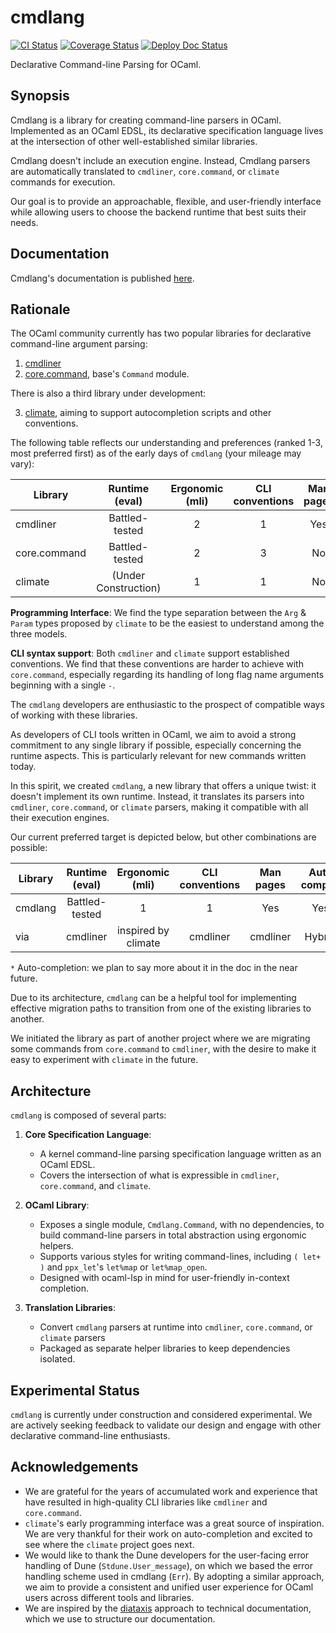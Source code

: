 # cmdlang

[![CI Status](https://github.com/mbarbin/cmdlang/workflows/ci/badge.svg)](https://github.com/mbarbin/cmdlang/actions/workflows/ci.yml)
[![Coverage Status](https://coveralls.io/repos/github/mbarbin/cmdlang/badge.svg?branch=main)](https://coveralls.io/github/mbarbin/cmdlang?branch=main)
[![Deploy Doc Status](https://github.com/mbarbin/cmdlang/workflows/deploy-doc/badge.svg)](https://github.com/mbarbin/cmdlang/actions/workflows/deploy-doc.yml)

Declarative Command-line Parsing for OCaml.

## Synopsis

Cmdlang is a library for creating command-line parsers in OCaml. Implemented as an OCaml EDSL, its declarative specification language lives at the intersection of other well-established similar libraries.

Cmdlang doesn't include an execution engine. Instead, Cmdlang parsers are automatically translated to `cmdliner`, `core.command`, or `climate` commands for execution.

Our goal is to provide an approachable, flexible, and user-friendly interface while allowing users to choose the backend runtime that best suits their needs.

## Documentation

Cmdlang's documentation is published [here](https://mbarbin.github.io/cmdlang).

## Rationale

The OCaml community currently has two popular libraries for declarative command-line argument parsing:

1. [cmdliner](https://github.com/dbuenzli/cmdliner)
2. [core.command](https://github.com/janestreet/core), base's `Command` module.

There is also a third library under development:

3. [climate](https://github.com/gridbugs/climate), aiming to support autocompletion scripts and other conventions.

The following table reflects our understanding and preferences (ranked 1-3, most preferred first) as of the early days of `cmdlang` (your mileage may vary):

|     Library    |  Runtime (eval)        |  Ergonomic (mli)  |  CLI conventions  | Man pages  |  Auto-complete  |
|----------------|:----------------------:|:-----------------:|:-----------------:|:----------:|:---------------:|
|    cmdliner    |  Battled-tested        |         2         |          1        |  Yes       |  No             |
|  core.command  |  Battled-tested        |         2         |          3        |  No        |  Yes            |
|   climate      |  (Under Construction)  |         1         |          1        |  No        |  Yes            |

**Programming Interface**: We find the type separation between the `Arg` & `Param` types proposed by `climate` to be the easiest to understand among the three models.

**CLI syntax support**: Both `cmdliner` and `climate` support established conventions. We find that these conventions are harder to achieve with `core.command`, especially regarding its handling of long flag name arguments beginning with a single `-`.

The `cmdlang` developers are enthusiastic to the prospect of compatible ways of working with these libraries.

As developers of CLI tools written in OCaml, we aim to avoid a strong commitment to any single library if possible, especially concerning the runtime aspects. This is particularly relevant for new commands written today.

In this spirit, we created `cmdlang`, a new library that offers a unique twist: it doesn't implement its own runtime. Instead, it translates its parsers into `cmdliner`, `core.command`, or `climate` parsers, making it compatible with all their execution engines.

Our current preferred target is depicted below, but other combinations are possible:

|  Library      |  Runtime (eval)  |  Ergonomic (mli)      |  CLI conventions  |  Man pages  |  Auto-complete  |
|---------------|:----------------:|:---------------------:|:-----------------:|:-----------:|:---------------:|
|  cmdlang      |  Battled-tested  |          1            |         1         |  Yes        |  Yes*           |
|     via       |     cmdliner     |  inspired by climate  |     cmdliner      |  cmdliner   |  Hybrid*        |

`*` Auto-completion: we plan to say more about it in the doc in the near future.

Due to its architecture, `cmdlang` can be a helpful tool for implementing effective migration paths to transition from one of the existing libraries to another.

We initiated the library as part of another project where we are migrating some commands from `core.command` to `cmdliner`, with the desire to make it easy to experiment with `climate` in the future.

## Architecture

`cmdlang` is composed of several parts:

1. **Core Specification Language**:
   - A kernel command-line parsing specification language written as an OCaml EDSL.
   - Covers the intersection of what is expressible in `cmdliner`, `core.command`, and `climate`.

2. **OCaml Library**:
   - Exposes a single module, `Cmdlang.Command`, with no dependencies, to build command-line parsers in total abstraction using ergonomic helpers.
   - Supports various styles for writing command-lines, including `( let+ )` and `ppx_let`'s `let%map` or `let%map_open`.
   - Designed with ocaml-lsp in mind for user-friendly in-context completion.

3. **Translation Libraries**:
   - Convert `cmdlang` parsers at runtime into `cmdliner`, `core.command`, or `climate` parsers
   - Packaged as separate helper libraries to keep dependencies isolated.

## Experimental Status

`cmdlang` is currently under construction and considered experimental. We are actively seeking feedback to validate our design and engage with other declarative command-line enthusiasts.

## Acknowledgements

- We are grateful for the years of accumulated work and experience that have resulted in high-quality CLI libraries like `cmdliner` and `core.command`.
- `climate`'s early programming interface was a great source of inspiration. We are very thankful for their work on auto-completion and excited to see where the `climate` project goes next.
- We would like to thank the Dune developers for the user-facing error handling of Dune (`Stdune.User_message`), on which we based the error handling scheme used in cmdlang (`Err`). By adopting a similar approach, we aim to provide a consistent and unified user experience for OCaml users across different tools and libraries.
- We are inspired by the [diataxis](https://diataxis.fr/) approach to technical documentation, which we use to structure our documentation.
